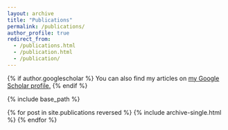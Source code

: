 ```yaml
---
layout: archive
title: "Publications"
permalink: /publications/
author_profile: true
redirect_from: 
  - /publications.html
  - /publication.html
  - /publication/
---
```


{% if author.googlescholar %}
  You can also find my articles on <u><a href="{{author.googlescholar}}">my Google Scholar profile</a>.</u>
{% endif %}

{% include base_path %}

{% for post in site.publications reversed %}
  {% include archive-single.html %}
{% endfor %}
